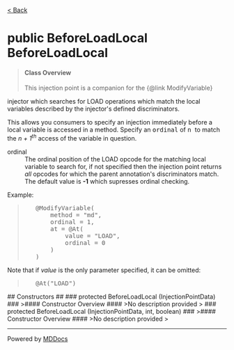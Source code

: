 [< Back](../README.md)
# public BeforeLoadLocal BeforeLoadLocal #
>#### Class Overview ####
><p>This injection point is a companion for the {@link ModifyVariable}
 injector which searches for LOAD operations which match the local variables
 described by the injector's defined discriminators.</p>
 
 <p>This allows you consumers to specify an injection immediately before a
 local variable is accessed in a method. Specify an <tt>ordinal</tt> of <tt>n
 </tt> to match the <em>n + 1<sup>th</sup></em> access of the variable in
 question.</p>
 
 <dl>
   <dt>ordinal</dt>
   <dd>The ordinal position of the LOAD opcode for the matching local variable
   to search for, if not specified then the injection point returns <em>all
   </em> opcodes for which the parent annotation's discriminators match. The
   default value is <b>-1</b> which supresses ordinal checking.</dd>
 </dl>
 
 <p>Example:</p>
 <blockquote><pre>
   &#064;ModifyVariable(
       method = "md",
       ordinal = 1,
       at = &#064;At(
           value = "LOAD",
           ordinal = 0
       )
   )</pre>
 </blockquote>
 <p>Note that if <em>value</em> is the only parameter specified, it can be
 omitted:</p> 
 <blockquote><pre>
   &#064;At("LOAD")</pre>
 </blockquote>
## Constructors ##
### protected BeforeLoadLocal (InjectionPointData) ###
>#### Constructor Overview ####
>No description provided
>
### protected BeforeLoadLocal (InjectionPointData, int, boolean) ###
>#### Constructor Overview ####
>No description provided
>

---
Powered by [MDDocs](https://github.com/VRCube/MDDocs)